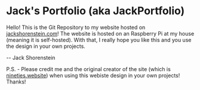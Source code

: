 # Jack's Portfolio (aka JackPortfolio)

Hello! This is the Git Repository to my website hosted on [jackshorenstein.com](https://jackshorenstein.com)! The website is hosted on an Raspberry Pi at my house (meaning it is self-hosted). With that, I really hope you like this and you use the design in your own projects.

-- Jack Shorenstein

P.S. - Please credit me and the original creator of the site (which is [nineties.website](https://nineties.website)) when using this webiste design in your own projects! Thanks!
